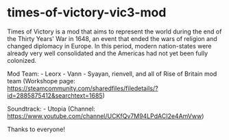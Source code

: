 # times-of-victory-vic3-mod
 Times of Victory is a mod that aims to represent the world during the end of the Thirty Years' War in 1648, an event that ended the wars of religion and changed diplomacy in Europe. In this period, modern nation-states were already very well consolidated and the Americas had not yet been fully colonized.

Mod Team:
	- Leorx
	- Vann
	- Syayan, rienvell,  and all of Rise of Britain mod team (Workshope page: https://steamcommunity.com/sharedfiles/filedetails/?id=2885875412&searchtext=1685)

Soundtrack:
	- Utopia (Channel: https://www.youtube.com/channel/UCKfQv7M94LPdACI2e4AmVww)

Thanks to everyone!
